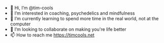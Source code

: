 - 👋 Hi, I’m @tim-cools
- 👀 I’m interested in coaching, psychedelics and mindfulness
- 🌱 I’m currently learning to spend more time in the real world, not at the computer
- 💞️ I’m looking to collaborate on making you're life better
- 📫 How to reach me https://timcools.net

<!---
tim-cools/tim-cools is a ✨ special ✨ repository because its `README.md` (this file) appears on your GitHub profile.
You can click the Preview link to take a look at your changes.
--->
